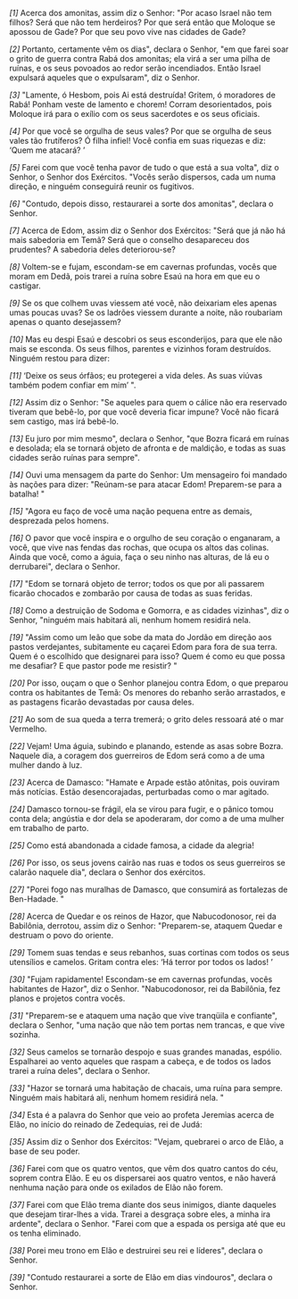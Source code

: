 *[1]* Acerca dos amonitas, assim diz o Senhor: "Por acaso Israel não tem filhos? Será que não tem herdeiros? Por que será então que Moloque se apossou de Gade? Por que seu povo vive nas cidades de Gade?

*[2]* Portanto, certamente vêm os dias", declara o Senhor, "em que farei soar o grito de guerra contra Rabá dos amonitas; ela virá a ser uma pilha de ruínas, e os seus povoados ao redor serão incendiados. Então Israel expulsará aqueles que o expulsaram", diz o Senhor.

*[3]* "Lamente, ó Hesbom, pois Ai está destruída! Gritem, ó moradores de Rabá! Ponham veste de lamento e chorem! Corram desorientados, pois Moloque irá para o exílio com os seus sacerdotes e os seus oficiais.

*[4]* Por que você se orgulha de seus vales? Por que se orgulha de seus vales tão frutíferos? Ó filha infiel! Você confia em suas riquezas e diz: ‘Quem me atacará? ’

*[5]* Farei com que você tenha pavor de tudo o que está a sua volta", diz o Senhor, o Senhor dos Exércitos. "Vocês serão dispersos, cada um numa direção, e ninguém conseguirá reunir os fugitivos.

*[6]* "Contudo, depois disso, restaurarei a sorte dos amonitas", declara o Senhor.

*[7]* Acerca de Edom, assim diz o Senhor dos Exércitos: "Será que já não há mais sabedoria em Temã? Será que o conselho desapareceu dos prudentes? A sabedoria deles deteriorou-se?

*[8]* Voltem-se e fujam, escondam-se em cavernas profundas, vocês que moram em Dedã, pois trarei a ruína sobre Esaú na hora em que eu o castigar.

*[9]* Se os que colhem uvas viessem até você, não deixariam eles apenas umas poucas uvas? Se os ladrões viessem durante a noite, não roubariam apenas o quanto desejassem?

*[10]* Mas eu despi Esaú e descobri os seus esconderijos, para que ele não mais se esconda. Os seus filhos, parentes e vizinhos foram destruídos. Ninguém restou para dizer:

*[11]* ‘Deixe os seus órfãos; eu protegerei a vida deles. As suas viúvas também podem confiar em mim’ ".

*[12]* Assim diz o Senhor: "Se aqueles para quem o cálice não era reservado tiveram que bebê-lo, por que você deveria ficar impune? Você não ficará sem castigo, mas irá bebê-lo.

*[13]* Eu juro por mim mesmo", declara o Senhor, "que Bozra ficará em ruínas e desolada; ela se tornará objeto de afronta e de maldição, e todas as suas cidades serão ruínas para sempre".

*[14]* Ouvi uma mensagem da parte do Senhor: Um mensageiro foi mandado às nações para dizer: "Reúnam-se para atacar Edom! Preparem-se para a batalha! "

*[15]* "Agora eu faço de você uma nação pequena entre as demais, desprezada pelos homens.

*[16]* O pavor que você inspira e o orgulho de seu coração o enganaram, a você, que vive nas fendas das rochas, que ocupa os altos das colinas. Ainda que você, como a águia, faça o seu ninho nas alturas, de lá eu o derrubarei", declara o Senhor.

*[17]* "Edom se tornará objeto de terror; todos os que por ali passarem ficarão chocados e zombarão por causa de todas as suas feridas.

*[18]* Como a destruição de Sodoma e Gomorra, e as cidades vizinhas", diz o Senhor, "ninguém mais habitará ali, nenhum homem residirá nela.

*[19]* "Assim como um leão que sobe da mata do Jordão em direção aos pastos verdejantes, subitamente eu caçarei Edom para fora de sua terra. Quem é o escolhido que designarei para isso? Quem é como eu que possa me desafiar? E que pastor pode me resistir? "

*[20]* Por isso, ouçam o que o Senhor planejou contra Edom, o que preparou contra os habitantes de Temã: Os menores do rebanho serão arrastados, e as pastagens ficarão devastadas por causa deles.

*[21]* Ao som de sua queda a terra tremerá; o grito deles ressoará até o mar Vermelho.

*[22]* Vejam! Uma águia, subindo e planando, estende as asas sobre Bozra. Naquele dia, a coragem dos guerreiros de Edom será como a de uma mulher dando à luz.

*[23]* Acerca de Damasco: "Hamate e Arpade estão atônitas, pois ouviram más notícias. Estão desencorajadas, perturbadas como o mar agitado.

*[24]* Damasco tornou-se frágil, ela se virou para fugir, e o pânico tomou conta dela; angústia e dor dela se apoderaram, dor como a de uma mulher em trabalho de parto.

*[25]* Como está abandonada a cidade famosa, a cidade da alegria!

*[26]* Por isso, os seus jovens cairão nas ruas e todos os seus guerreiros se calarão naquele dia", declara o Senhor dos exércitos.

*[27]* "Porei fogo nas muralhas de Damasco, que consumirá as fortalezas de Ben-Hadade. "

*[28]* Acerca de Quedar e os reinos de Hazor, que Nabucodonosor, rei da Babilônia, derrotou, assim diz o Senhor: "Preparem-se, ataquem Quedar e destruam o povo do oriente.

*[29]* Tomem suas tendas e seus rebanhos, suas cortinas com todos os seus utensílios e camelos. Gritam contra eles: ‘Há terror por todos os lados! ’

*[30]* "Fujam rapidamente! Escondam-se em cavernas profundas, vocês habitantes de Hazor", diz o Senhor. "Nabucodonosor, rei da Babilônia, fez planos e projetos contra vocês.

*[31]* "Preparem-se e ataquem uma nação que vive tranqüila e confiante", declara o Senhor, "uma nação que não tem portas nem trancas, e que vive sozinha.

*[32]* Seus camelos se tornarão despojo e suas grandes manadas, espólio. Espalharei ao vento aqueles que raspam a cabeça, e de todos os lados trarei a ruína deles", declara o Senhor.

*[33]* "Hazor se tornará uma habitação de chacais, uma ruína para sempre. Ninguém mais habitará ali, nenhum homem residirá nela. "

*[34]* Esta é a palavra do Senhor que veio ao profeta Jeremias acerca de Elão, no início do reinado de Zedequias, rei de Judá:

*[35]* Assim diz o Senhor dos Exércitos: "Vejam, quebrarei o arco de Elão, a base de seu poder.

*[36]* Farei com que os quatro ventos, que vêm dos quatro cantos do céu, soprem contra Elão. E eu os dispersarei aos quatro ventos, e não haverá nenhuma nação para onde os exilados de Elão não forem.

*[37]* Farei com que Elão trema diante dos seus inimigos, diante daqueles que desejam tirar-lhes a vida. Trarei a desgraça sobre eles, a minha ira ardente", declara o Senhor. "Farei com que a espada os persiga até que eu os tenha eliminado.

*[38]* Porei meu trono em Elão e destruirei seu rei e líderes", declara o Senhor.

*[39]* "Contudo restaurarei a sorte de Elão em dias vindouros", declara o Senhor.

